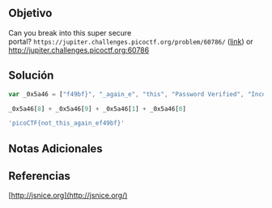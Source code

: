 ## Objetivo
Can you break into this super secure portal? `https://jupiter.challenges.picoctf.org/problem/60786/` ([link](https://jupiter.challenges.picoctf.org/problem/60786/)) or http://jupiter.challenges.picoctf.org:60786
## Solución
```js
var _0x5a46 = ["f49bf}", "_again_e", "this", "Password Verified", "Incorrect password", "getElementById", "value", "substring", "picoCTF{", "not_this"];

_0x5a46[8] + _0x5a46[9] + _0x5a46[1] + _0x5a46[0]

'picoCTF{not_this_again_ef49bf}'

```
## Notas Adicionales

## Referencias
[http://jsnice.org](http://jsnice.org/)